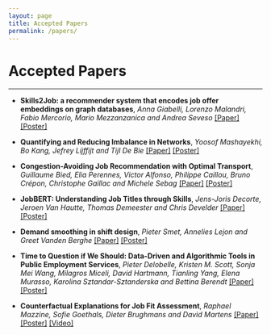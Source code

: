 ```yaml
---
layout: page
title: Accepted Papers
permalink: /papers/
---
```

# Accepted Papers
---

* __Skills2Job: a recommender system that encodes job offer embeddings on graph databases__, _Anna Giabelli, Lorenzo Malandri, Fabio Mercorio, Mario Mezzanzanica and Andrea Seveso_ [[Paper]](FEAST2021_paper_2.pdf) [[Poster]](FEAST2021_poster_2.pdf)

* __Quantifying and Reducing Imbalance in Networks__, _Yoosof Mashayekhi, Bo Kang, Jefrey Lijffijt and Tijl De Bie_ [[Paper]](FEAST2021_paper_3.pdf)  [[Poster]](FEAST2021_poster_3.pdf)

* __Congestion-Avoiding Job Recommendation with Optimal Transport__, _Guillaume Bied, Elia Perennes, Victor Alfonso, Philippe Caillou, Bruno Crépon, Christophe Gaillac and Michele Sebag_ [[Paper]](FEAST2021_paper_4.pdf)  [[Poster]](FEAST2021_poster_4.pdf) 

* __JobBERT: Understanding Job Titles through Skills__, _Jens-Joris Decorte, Jeroen Van Hautte, Thomas Demeester and Chris Develder_ [[Paper]](FEAST2021_paper_6.pdf)  [[Poster]](FEAST2021_poster_6.pdf)

* __Demand smoothing in shift design__, _Pieter Smet, Annelies Lejon and Greet Vanden Berghe_ [[Paper]](FEAST2021_paper_1.pdf)  [[Poster]](FEAST2021_poster_1.pdf)

* __Time to Question if We Should: Data-Driven and Algorithmic Tools in Public Employment Services__, _Pieter Delobelle, Kristen M. Scott, Sonja Mei Wang, Milagros Miceli, David Hartmann, Tianling Yang, Elena Murasso, Karolina Sztandar-Sztanderska and Bettina Berendt_ [[Paper]](FEAST2021_paper_5.pdf)  [[Poster]](FEAST2021_poster_5.pdf)

* __Counterfactual Explanations for Job Fit Assessment__, _Raphael Mazzine, Sofie Goethals, Dieter Brughmans and David Martens_ [[Paper]](FEAST2021_paper_7.pdf)  [[Poster]](FEAST2021_poster_7.pdf) [[Video]](FEAST2021_video_7.webm)
